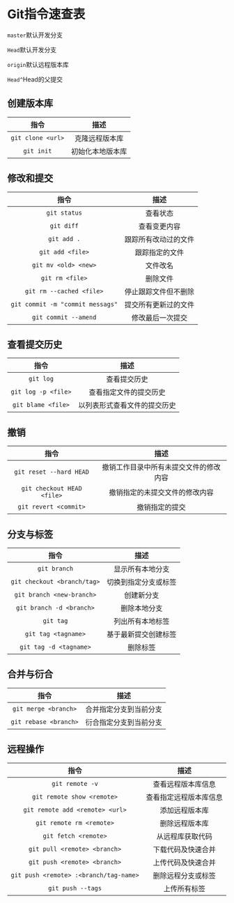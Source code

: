 # Git指令速查表

`master`默认开发分支

`Head`默认开发分支

`origin`默认远程版本库

`Head^`Head的父提交

## 创建版本库

|       指令        |       描述       |
| :---------------: | :--------------: |
| `git clone <url>` |  克隆远程版本库  |
|    `git init`     | 初始化本地版本库 |

## 修改和提交

|               指令               |         描述         |
| :------------------------------: | :------------------: |
|           `git status`           |       查看状态       |
|            `git diff`            |     查看变更内容     |
|           `git add .`            | 跟踪所有改动过的文件 |
|         `git add <file>`         |    跟踪指定的文件    |
|       `git mv <old> <new>`       |       文件改名       |
|         `git rm <file>`          |       删除文件       |
|     `git rm --cached <file>`     | 停止跟踪文件但不删除 |
| `git commit -m "commit messags"` | 提交所有更新过的文件 |
|       `git commit --amend`       |   修改最后一次提交   |

## 查看提交历史

|        指令         |             描述             |
| :-----------------: | :--------------------------: |
|      `git log`      |         查看提交历史         |
| `git log -p <file>` |    查看指定文件的提交历史    |
| `git blame <file>`  | 以列表形式查看文件的提交历史 |

## 撤销

|            指令            |                  描述                  |
| :------------------------: | :------------------------------------: |
|  `git reset --hard HEAD`   | 撤销工作目录中所有未提交文件的修改内容 |
| `git checkout HEAD <file>` |     撤销指定的未提交文件的修改内容     |
|   `git revert <commit>`    |             撤销指定的提交             |

## 分支与标签

|            指令             |         描述         |
| :-------------------------: | :------------------: |
|        `git branch`         |   显示所有本地分支   |
| `git checkout <branch/tag>` | 切换到指定分支或标签 |
|  `git branch <new-branch>`  |      创建新分支      |
|  `git branch -d <branch>`   |     删除本地分支     |
|          `git tag`          |   列出所有本地标签   |
|     `git tag <tagname>`     | 基于最新提交创建标签 |
|   `git tag -d <tagname>`    |       删除标签       |

## 合并与衍合

|         指令          |          描述          |
| :-------------------: | :--------------------: |
| `git merge <branch>`  | 合并指定分支到当前分支 |
| `git rebase <branch>` | 衍合指定分支到当前分支 |

## 远程操作

|                  指令                  |          描述          |
| :------------------------------------: | :--------------------: |
|            `git remote -v`             |   查看远程版本库信息   |
|       `git remote show <remote>`       | 查看指定远程版本库信息 |
|    `git remote add <remote> <url>`     |     添加远程版本库     |
|        `git remote rm <remote>`        |     删除远程版本库     |
|          `git fetch <remote>`          |    从远程库获取代码    |
|      `git pull <remote> <branch>`      |   下载代码及快速合并   |
|      `git push <remote> <branch>`      |   上传代码及快速合并   |
| `git push <remote> :<branch/tag-name>` |   删除远程分支或标签   |
|           `git push --tags`            |      上传所有标签      |